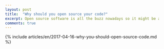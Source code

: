 ```yaml
---
layout: post
title:  "Why should you open source your code?"
excerpt: Open source software is all the buzz nowadays so it might be a good time to think about whether you can release parts of the project you are working on. In this article you'll get some pointers about the Pros and Cons of OSS and where you should start.
comments: true
---
```

{% include articles/en/2017-04-16-why-you-should-open-source-code.md %}